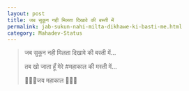```yaml
---
layout: post
title: जब सुकून नही मिलता दिखावे की बस्ती में
permalink: jab-sukun-nahi-milta-dikhawe-ki-basti-me.html
category: Mahadev-Status
---
```

> जब सुकून नही मिलता दिखावे की बस्ती में…
> 
> तब खो जाता हूँ मेरे #महाकाल की मस्ती में…
> 
> 🌷🌷🌹जय महाकाल 🌹🌼🌼
